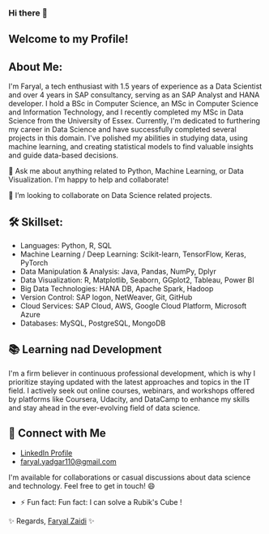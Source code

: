 ### Hi there 👋

## Welcome to my Profile!

## About Me:
I'm Faryal, a tech enthusiast with 1.5 years of experience as a Data Scientist and over 4 years in SAP consultancy, serving as an SAP Analyst and HANA developer. I hold a BSc in Computer Science, an MSc in Computer Science and Information Technology, and I recently completed my MSc in Data Science from the University of Essex. Currently, I'm dedicated to furthering my career in Data Science and have successfully completed several projects in this domain. I've polished my abilities in studying data, using machine learning, and creating statistical models to find valuable insights and guide data-based decisions.

💬 Ask me about anything related to Python, Machine Learning, or Data Visualization. I'm happy to help and collaborate!

👯 I’m looking to collaborate on Data Science related projects.

## 🛠  Skillset:
- Languages: Python, R, SQL
- Machine Learning / Deep Learning: Scikit-learn, TensorFlow, Keras, PyTorch
- Data Manipulation & Analysis: Java, Pandas, NumPy, Dplyr
- Data Visualization: R, Matplotlib, Seaborn, GGplot2, Tableau, Power BI
- Big Data Technologies: HANA DB, Apache Spark, Hadoop
- Version Control: SAP logon, NetWeaver, Git, GitHub
- Cloud Services: SAP Cloud, AWS, Google Cloud Platform, Microsoft Azure
- Databases: MySQL, PostgreSQL, MongoDB

## 📚 Learning nad Development
I'm a firm believer in continuous professional development, which is why I prioritize staying updated with the latest approaches and topics in the IT field. I actively seek out online courses, webinars, and workshops offered by platforms like Coursera, Udacity, and DataCamp to enhance my skills and stay ahead in the ever-evolving field of data science.

## 🤝 Connect with Me
- [LinkedIn Profile](https://www.linkedin.com/in/faryal-zaidi-profile/)
- faryal.yadgar110@gmail.com

I'm available for collaborations or casual discussions about data science and technology. Feel free to get in touch! 😄

- ⚡ Fun fact: Fun fact: I can solve a Rubik's Cube !

  
✨ Regards, [Faryal Zaidi](https://github.com/fari-zaidi) ✨ 
